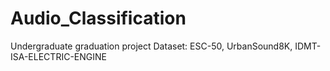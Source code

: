 # Audio_Classification
Undergraduate graduation project
Dataset: ESC-50, UrbanSound8K, IDMT-ISA-ELECTRIC-ENGINE
